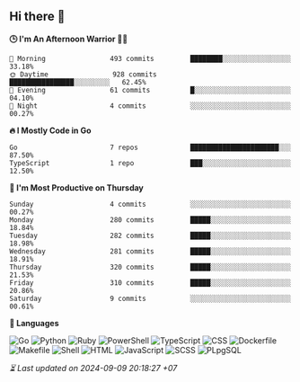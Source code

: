 ## Hi there 👋

<!--START_SECTION:readme-stats-->
**🕒 I'm An Afternoon Warrior 🥷🏻**

```text
🌅 Morning                493 commits         ████████░░░░░░░░░░░░░░░░░   33.18%
🌞 Daytime                928 commits         ████████████████░░░░░░░░░   62.45%
🌆 Evening                61 commits          █░░░░░░░░░░░░░░░░░░░░░░░░   04.10%
🌙 Night                  4 commits           ░░░░░░░░░░░░░░░░░░░░░░░░░   00.27%
```

**🔥 I Mostly Code in Go**

```text
Go                       7 repos             ██████████████████████░░░   87.50%
TypeScript               1 repo              ███░░░░░░░░░░░░░░░░░░░░░░   12.50%
```

**📅 I'm Most Productive on Thursday**

```text
Sunday                   4 commits           ░░░░░░░░░░░░░░░░░░░░░░░░░   00.27%
Monday                   280 commits         █████░░░░░░░░░░░░░░░░░░░░   18.84%
Tuesday                  282 commits         █████░░░░░░░░░░░░░░░░░░░░   18.98%
Wednesday                281 commits         █████░░░░░░░░░░░░░░░░░░░░   18.91%
Thursday                 320 commits         █████░░░░░░░░░░░░░░░░░░░░   21.53%
Friday                   310 commits         █████░░░░░░░░░░░░░░░░░░░░   20.86%
Saturday                 9 commits           ░░░░░░░░░░░░░░░░░░░░░░░░░   00.61%
```

**💬 Languages**

![Go](https://img.shields.io/badge/Go-72.21%25-00ADD8?&logo=Go&labelColor=000)
![Python](https://img.shields.io/badge/Python-00.14%25-3572A5?&logo=Python&labelColor=000)
![Ruby](https://img.shields.io/badge/Ruby-00.05%25-701516?&logo=Ruby&labelColor=000)
![PowerShell](https://img.shields.io/badge/PowerShell-00.03%25-012456?&logo=PowerShell&labelColor=000)
![TypeScript](https://img.shields.io/badge/TypeScript-22.91%25-3178c6?&logo=TypeScript&labelColor=000)
![CSS](https://img.shields.io/badge/CSS-00.06%25-563d7c?&logo=CSS&labelColor=000)
![Dockerfile](https://img.shields.io/badge/Dockerfile-00.16%25-384d54?&logo=Dockerfile&labelColor=000)
![Makefile](https://img.shields.io/badge/Makefile-00.40%25-427819?&logo=Makefile&labelColor=000)
![Shell](https://img.shields.io/badge/Shell-00.32%25-89e051?&logo=Shell&labelColor=000)
![HTML](https://img.shields.io/badge/HTML-03.63%25-e34c26?&logo=HTML&labelColor=000)
![JavaScript](https://img.shields.io/badge/JavaScript-00.04%25-f1e05a?&logo=JavaScript&labelColor=000)
![SCSS](https://img.shields.io/badge/SCSS-00.02%25-c6538c?&logo=SCSS&labelColor=000)
![PLpgSQL](https://img.shields.io/badge/PLpgSQL-00.01%25-336790?&logo=PLpgSQL&labelColor=000)




*⏳ Last updated on 2024-09-09 20:18:27 +07*
<!--END_SECTION:readme-stats-->

